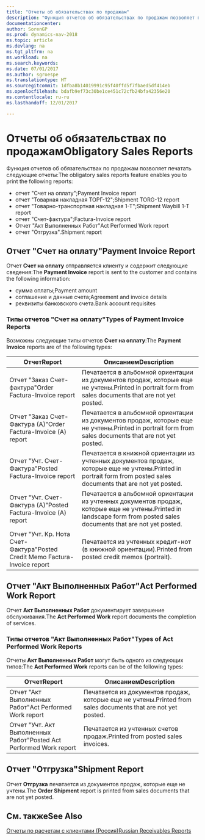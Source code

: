 ```yaml
---
title: "Отчеты об обязательствах по продажам"
description: "Функция отчетов об обязательствах по продажам позволяет печатать несколько отчетов"
documentationcenter: 
author: SorenGP
ms.prod: dynamics-nav-2018
ms.topic: article
ms.devlang: na
ms.tgt_pltfrm: na
ms.workload: na
ms.search.keywords: 
ms.date: 07/01/2017
ms.author: sgroespe
ms.translationtype: HT
ms.sourcegitcommit: 1dfba8b14019991c95f40ffd5f7fbaed5df414eb
ms.openlocfilehash: bdafb9ef73c30be1ce451c72cfb24bfa42356e20
ms.contentlocale: ru-ru
ms.lasthandoff: 12/01/2017

---
```

# <a name="obligatory-sales-reports"></a><span data-ttu-id="c121e-103">Отчеты об обязательствах по продажам</span><span class="sxs-lookup"><span data-stu-id="c121e-103">Obligatory Sales Reports</span></span>
<span data-ttu-id="c121e-104">Функция отчетов об обязательствах по продажам позволяет печатать следующие отчеты:</span><span class="sxs-lookup"><span data-stu-id="c121e-104">The obligatory sales reports feature enables you to print the following reports:</span></span>  

- <span data-ttu-id="c121e-105">отчет "Счет на оплату";</span><span class="sxs-lookup"><span data-stu-id="c121e-105">Payment Invoice report</span></span>  
- <span data-ttu-id="c121e-106">отчет "Товарная накладная ТОРГ-12";</span><span class="sxs-lookup"><span data-stu-id="c121e-106">Shipment TORG-12 report</span></span>  
- <span data-ttu-id="c121e-107">отчет "Товарно-транспортная накладная 1-Т";</span><span class="sxs-lookup"><span data-stu-id="c121e-107">Shipment Waybill 1-T report</span></span>  
- <span data-ttu-id="c121e-108">отчет "Счет-фактура";</span><span class="sxs-lookup"><span data-stu-id="c121e-108">Factura-Invoice report</span></span>  
- <span data-ttu-id="c121e-109">Отчет "Акт Выполненных Работ"</span><span class="sxs-lookup"><span data-stu-id="c121e-109">Act Performed Work report</span></span>  
- <span data-ttu-id="c121e-110">отчет "Отгрузка".</span><span class="sxs-lookup"><span data-stu-id="c121e-110">Shipment report</span></span>  

## <a name="payment-invoice-report"></a><span data-ttu-id="c121e-111">Отчет "Счет на оплату"</span><span class="sxs-lookup"><span data-stu-id="c121e-111">Payment Invoice Report</span></span>  
<span data-ttu-id="c121e-112">Отчет **Счет на оплату** отправляется клиенту и содержит следующие сведения:</span><span class="sxs-lookup"><span data-stu-id="c121e-112">The **Payment Invoice** report is sent to the customer and contains the following information:</span></span>  

- <span data-ttu-id="c121e-113">сумма оплаты;</span><span class="sxs-lookup"><span data-stu-id="c121e-113">Payment amount</span></span>  
- <span data-ttu-id="c121e-114">соглашение и данные счета;</span><span class="sxs-lookup"><span data-stu-id="c121e-114">Agreement and invoice details</span></span>  
- <span data-ttu-id="c121e-115">реквизиты банковского счета.</span><span class="sxs-lookup"><span data-stu-id="c121e-115">Bank account requisites</span></span>  

### <a name="types-of-payment-invoice-reports"></a><span data-ttu-id="c121e-116">Типы отчетов "Счет на оплату"</span><span class="sxs-lookup"><span data-stu-id="c121e-116">Types of Payment Invoice Reports</span></span>  
<span data-ttu-id="c121e-117">Возможны следующие типы отчетов **Счет на оплату**:</span><span class="sxs-lookup"><span data-stu-id="c121e-117">The **Payment Invoice** reports are of the following types:</span></span>  

|<span data-ttu-id="c121e-118">Отчет</span><span class="sxs-lookup"><span data-stu-id="c121e-118">Report</span></span>|<span data-ttu-id="c121e-119">Описанием</span><span class="sxs-lookup"><span data-stu-id="c121e-119">Description</span></span>|  
|---------------|-----------------|  
|<span data-ttu-id="c121e-120">Отчет "Заказ Счет-фактура"</span><span class="sxs-lookup"><span data-stu-id="c121e-120">Order Factura-Invoice report</span></span>|<span data-ttu-id="c121e-121">Печатается в альбомной ориентации из документов продаж, которые еще не учтены.</span><span class="sxs-lookup"><span data-stu-id="c121e-121">Printed in portrait form from sales documents that are not yet posted.</span></span>|  
|<span data-ttu-id="c121e-122">Отчет "Заказ Счет-Фактура (А)"</span><span class="sxs-lookup"><span data-stu-id="c121e-122">Order Factura-Invoice (A) report</span></span>|<span data-ttu-id="c121e-123">Печатается в альбомной ориентации из документов продаж, которые еще не учтены.</span><span class="sxs-lookup"><span data-stu-id="c121e-123">Printed in portrait form from sales documents that are not yet posted.</span></span>|  
|<span data-ttu-id="c121e-124">Отчет "Учт. Счет-Фактура"</span><span class="sxs-lookup"><span data-stu-id="c121e-124">Posted Factura-Invoice report</span></span>|<span data-ttu-id="c121e-125">Печатается в книжной ориентации из учтенных документов продаж, которые еще не учтены.</span><span class="sxs-lookup"><span data-stu-id="c121e-125">Printed in portrait form from posted sales documents that are not yet posted.</span></span>|  
|<span data-ttu-id="c121e-126">Отчет "Учт. Счет-Фактура (А)"</span><span class="sxs-lookup"><span data-stu-id="c121e-126">Posted Factura-Invoice (A) report</span></span>|<span data-ttu-id="c121e-127">Печатается в альбомной ориентации из учтенных документов продаж, которые еще не учтены.</span><span class="sxs-lookup"><span data-stu-id="c121e-127">Printed in landscape form from posted sales documents that are not yet posted.</span></span>|  
|<span data-ttu-id="c121e-128">Отчет "Учт. Кр. Нота Счет-Фактура"</span><span class="sxs-lookup"><span data-stu-id="c121e-128">Posted Credit Memo Factura-Invoice report</span></span>|<span data-ttu-id="c121e-129">Печатается из учтенных кредит-нот (в книжной ориентации).</span><span class="sxs-lookup"><span data-stu-id="c121e-129">Printed from posted credit memos (portrait).</span></span>|  

## <a name="act-performed-work-report"></a><span data-ttu-id="c121e-130">Отчет "Акт Выполненных Работ"</span><span class="sxs-lookup"><span data-stu-id="c121e-130">Act Performed Work Report</span></span>  
<span data-ttu-id="c121e-131">Отчет **Акт Выполненных Работ** документирует завершение обслуживания.</span><span class="sxs-lookup"><span data-stu-id="c121e-131">The **Act Performed Work** report documents the completion of services.</span></span>  

### <a name="types-of-act-performed-work-reports"></a><span data-ttu-id="c121e-132">Типы отчетов "Акт Выполненных Работ"</span><span class="sxs-lookup"><span data-stu-id="c121e-132">Types of Act Performed Work Reports</span></span>  
<span data-ttu-id="c121e-133">Отчеты **Акт Выполненных Работ** могут быть одного из следующих типов:</span><span class="sxs-lookup"><span data-stu-id="c121e-133">The **Act Performed Work** reports can be of the following types:</span></span>  

|<span data-ttu-id="c121e-134">Отчет</span><span class="sxs-lookup"><span data-stu-id="c121e-134">Report</span></span>|<span data-ttu-id="c121e-135">Описанием</span><span class="sxs-lookup"><span data-stu-id="c121e-135">Description</span></span>|  
|------------|-----------------|  
|<span data-ttu-id="c121e-136">Отчет "Акт Выполненных Работ"</span><span class="sxs-lookup"><span data-stu-id="c121e-136">Act Performed Work report</span></span>|<span data-ttu-id="c121e-137">Печатается из документов продаж, которые еще не учтены.</span><span class="sxs-lookup"><span data-stu-id="c121e-137">Printed from sales documents that are not yet posted.</span></span>|  
|<span data-ttu-id="c121e-138">Отчет "Учт. Акт Выполненных Работ"</span><span class="sxs-lookup"><span data-stu-id="c121e-138">Posted Act Performed Work report</span></span>|<span data-ttu-id="c121e-139">Печатается из учтенных счетов продаж.</span><span class="sxs-lookup"><span data-stu-id="c121e-139">Printed from posted sales invoices.</span></span>|  

## <a name="shipment-report"></a><span data-ttu-id="c121e-140">Отчет "Отгрузка"</span><span class="sxs-lookup"><span data-stu-id="c121e-140">Shipment Report</span></span>  
<span data-ttu-id="c121e-141">Отчет **Отгрузка** печатается из документов продаж, которые еще не учтены.</span><span class="sxs-lookup"><span data-stu-id="c121e-141">The **Order Shipment** report is printed from sales documents that are not yet posted.</span></span>  

## <a name="see-also"></a><span data-ttu-id="c121e-142">См. также</span><span class="sxs-lookup"><span data-stu-id="c121e-142">See Also</span></span>  
 [<span data-ttu-id="c121e-143">Отчеты по расчетам с клиентами (Россия)</span><span class="sxs-lookup"><span data-stu-id="c121e-143">Russian Receivables Reports</span></span>](russian-receivables-reports.md)

